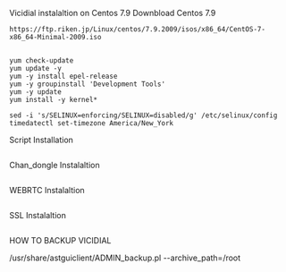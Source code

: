 Vicidial instalaltion on Centos 7.9
Downbload Centos 7.9
```
https://ftp.riken.jp/Linux/centos/7.9.2009/isos/x86_64/CentOS-7-x86_64-Minimal-2009.iso
 
```
```
yum check-update
yum update -y
yum -y install epel-release
yum -y groupinstall 'Development Tools'
yum -y update
yum install -y kernel*

sed -i 's/SELINUX=enforcing/SELINUX=disabled/g' /etc/selinux/config
timedatectl set-timezone America/New_York
```

Script Installation

````

````

Chan_dongle Instalaltion

```

```

WEBRTC Instalaltion
```

```
SSL Instalaltion 
```
```


HOW TO BACKUP VICIDIAL 

 /usr/share/astguiclient/ADMIN_backup.pl --archive_path=/root
 
 





